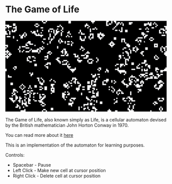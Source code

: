 # The Game of Life

![game_of_life](assets/game_of_life.gif)

The Game of Life, also known simply as Life, is a cellular automaton devised by the British mathematician John Horton Conway in 1970.

You can read more about it [here](https://en.wikipedia.org/wiki/Conway%27s_Game_of_Life)

This is an implementation of the automaton for learning purposes.

Controls:

- Spacebar - Pause
- Left Click - Make new cell at cursor position
- Right Click - Delete cell at cursor position
